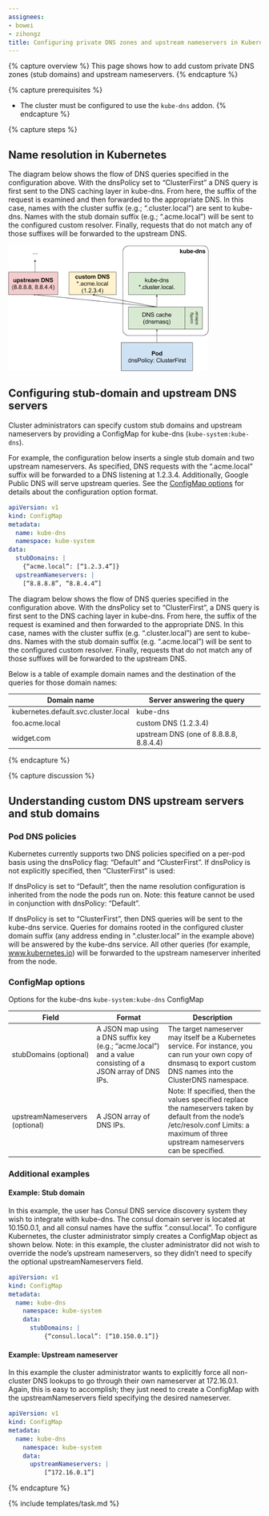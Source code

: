 ```yaml
---
assignees:
- bowei
- zihongz
title: Configuring private DNS zones and upstream nameservers in Kubernetes
---
```


{% capture overview %}
This page shows how to add custom private DNS zones (stub domains) and upstream
nameservers.
{% endcapture %}

{% capture prerequisites %}
* The cluster must be configured to use the `kube-dns` addon.
{% endcapture %}

{% capture steps %}

## Name resolution in Kubernetes

The diagram below shows the flow of DNS queries specified in the configuration
above. With the dnsPolicy set to “ClusterFirst” a DNS query is first sent to
the DNS caching layer in kube-dns. From here, the suffix of the request is
examined and then forwarded to the appropriate DNS.  In this case, names with
the cluster suffix (e.g.; “.cluster.local”) are sent to kube-dns. Names with
the stub domain suffix (e.g.; “.acme.local”) will be sent to the configured
custom resolver. Finally, requests that do not match any of those suffixes will
be forwarded to the upstream DNS.

![DNS lookup flow](dns-custom-nameservers/dns.png)

## Configuring stub-domain and upstream DNS servers

Cluster administrators can specify custom stub domains and upstream nameservers
by providing a ConfigMap for kube-dns (`kube-system:kube-dns`).

For example, the configuration below inserts a single stub domain and two
upstream nameservers.  As specified, DNS requests with the “.acme.local” suffix
will be forwarded to a DNS listening at 1.2.3.4. Additionally, Google Public DNS
will serve upstream queries. See the [ConfigMap options](#configmap-options) for
details about the configuration option format.

```yaml
apiVersion: v1
kind: ConfigMap
metadata:
  name: kube-dns
  namespace: kube-system
data:
  stubDomains: |
    {“acme.local”: [“1.2.3.4”]}
  upstreamNameservers: |
    [“8.8.8.8”, “8.8.4.4”]
```

The diagram below shows the flow of DNS queries specified in the configuration
above. With the dnsPolicy set to “ClusterFirst”, a DNS query is first sent to
the DNS caching layer in kube-dns. From here, the suffix of the request is
examined and then forwarded to the appropriate DNS.  In this case, names with
the cluster suffix (e.g. “.cluster.local”) are sent to kube-dns. Names with the
stub domain suffix (e.g. “.acme.local”) will be sent to the configured custom
resolver. Finally, requests that do not match any of those suffixes will be
forwarded to the upstream DNS.

Below is a table of example domain names and the destination of the queries for
those domain names:

| Domain name | Server answering the query |
| ----------- | -------------------------- |
| kubernetes.default.svc.cluster.local| kube-dns |
| foo.acme.local| custom DNS (1.2.3.4) |
| widget.com    | upstream DNS (one of 8.8.8.8, 8.8.4.4) |

{% endcapture %}

{% capture discussion %}

## Understanding custom DNS upstream servers and stub domains

### Pod DNS policies

Kubernetes currently supports two DNS policies specified on a per-pod basis
using the dnsPolicy flag: “Default” and “ClusterFirst”. If dnsPolicy is not
explicitly specified, then “ClusterFirst” is used:

If dnsPolicy is set to “Default”, then the name resolution configuration is
inherited from the node the pods run on. Note: this feature cannot be used in
conjunction with dnsPolicy: “Default”.

If dnsPolicy is set to “ClusterFirst”, then DNS queries will be sent to the
kube-dns service. Queries for domains rooted in the configured cluster domain
suffix (any address ending in “.cluster.local” in the example above) will be
answered by the kube-dns service. All other queries (for example,
www.kubernetes.io) will be forwarded to the upstream nameserver inherited from
the node.

### ConfigMap options

Options for the kube-dns `kube-system:kube-dns` ConfigMap

| Field | Format | Description |
| ----- | ------ | ----------- |
| stubDomains (optional) | A JSON map using a DNS suffix key (e.g.; “acme.local”) and a value consisting of a JSON array of DNS IPs. | The target nameserver may itself be a Kubernetes service. For instance, you can run your own copy of dnsmasq to export custom DNS names into the ClusterDNS namespace. |
| upstreamNameservers (optional) | A JSON array of DNS IPs. | Note: If specified, then the values specified replace the nameservers taken by default from the node’s /etc/resolv.conf Limits: a maximum of three upstream nameservers can be specified. |

### Additional examples

#### Example: Stub domain

In this example, the user has Consul DNS service discovery system they wish to
integrate with kube-dns. The consul domain server is located at 10.150.0.1, and
all consul names have the suffix “.consul.local”.  To configure Kubernetes, the
cluster administrator simply creates a ConfigMap object as shown below.  Note:
in this example, the cluster administrator did not wish to override the node’s
upstream nameservers, so they didn’t need to specify the optional
upstreamNameservers field.

```yaml
apiVersion: v1
kind: ConfigMap
metadata:
  name: kube-dns
    namespace: kube-system
    data:
      stubDomains: |
          {“consul.local”: [“10.150.0.1”]}
```

#### Example: Upstream nameserver

In this example the cluster administrator wants to explicitly force all
non-cluster DNS lookups to go through their own nameserver at 172.16.0.1.
Again, this is easy to accomplish; they just need to create a ConfigMap with the
upstreamNameservers field specifying the desired nameserver.

```yaml
apiVersion: v1
kind: ConfigMap
metadata:
  name: kube-dns
    namespace: kube-system
    data:
      upstreamNameservers: |
          [“172.16.0.1”]
```

{% endcapture %}

{% include templates/task.md %}
